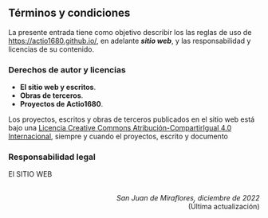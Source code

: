## Términos y condiciones
La presente entrada tiene como objetivo describir los las reglas de uso de https://actio1680.github.io/, en adelante ***sitio web***, y las responsabilidad y licencias de su contenido. 

### Derechos de autor y licencias
- **El sitio web y escritos**. 
- **Obras de terceros**. 
- **Proyectos de Actio1680**. 

Los proyectos, escritos y obras de terceros publicados en el sitio web está bajo una <a rel="license" href="https://creativecommons.org/licenses/by-sa/4.0/deed.es">Licencia Creative Commons Atribución-CompartirIgual 4.0 Internacional</a>, siempre y cuando el proyectos, escrito y documento
 
### Responsabilidad legal 

El SITIO WEB  




<br>
<div align="right">
<i>San Juan de Miraflores, diciembre de 2022</i><br>
(Última actualización)
</div>
